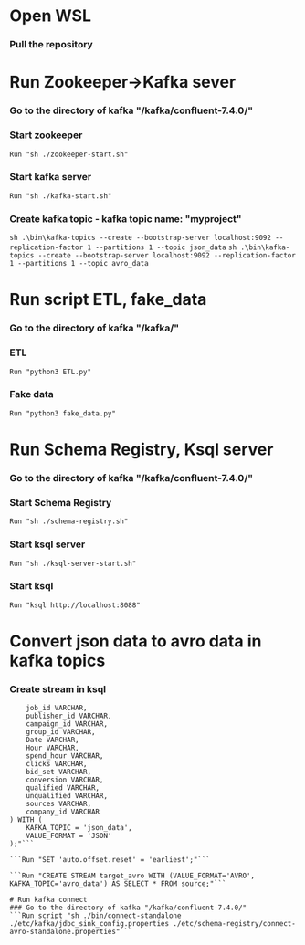 # Open WSL
### Pull the repository
# Run Zookeeper->Kafka sever
### Go to the directory of kafka "/kafka/confluent-7.4.0/"
### Start zookeeper
```Run "sh ./zookeeper-start.sh"```
### Start kafka server
```Run "sh ./kafka-start.sh"```
### Create kafka topic - kafka topic name: "myproject"
```sh .\bin\kafka-topics --create --bootstrap-server localhost:9092 --replication-factor 1 --partitions 1 --topic json_data```
```sh .\bin\kafka-topics --create --bootstrap-server localhost:9092 --replication-factor 1 --partitions 1 --topic avro_data```

# Run script ETL, fake_data
### Go to the directory of kafka "/kafka/"
### ETL
```Run "python3 ETL.py"```
### Fake data
```Run "python3 fake_data.py"```

# Run Schema Registry, Ksql server
### Go to the directory of kafka "/kafka/confluent-7.4.0/"
### Start Schema Registry
```Run "sh ./schema-registry.sh"```
### Start ksql server
```Run "sh ./ksql-server-start.sh"```
### Start ksql
```Run "ksql http://localhost:8088"```

# Convert json data to avro data in kafka topics
### Create stream in ksql
```Run "CREATE STREAM source (
    job_id VARCHAR,
    publisher_id VARCHAR,
    campaign_id VARCHAR,
    group_id VARCHAR,
    Date VARCHAR,
    Hour VARCHAR,
    spend_hour VARCHAR,
    clicks VARCHAR,
    bid_set VARCHAR,
    conversion VARCHAR,
    qualified VARCHAR,
    unqualified VARCHAR,
    sources VARCHAR,
    company_id VARCHAR
) WITH (
    KAFKA_TOPIC = 'json_data',
    VALUE_FORMAT = 'JSON'
);"```

```Run "SET 'auto.offset.reset' = 'earliest';"```

```Run "CREATE STREAM target_avro WITH (VALUE_FORMAT='AVRO', KAFKA_TOPIC='avro_data') AS SELECT * FROM source;"```

# Run kafka connect
### Go to the directory of kafka "/kafka/confluent-7.4.0/"
```Run script "sh ./bin/connect-standalone ./etc/kafka/jdbc_sink_config.properties ./etc/schema-registry/connect-avro-standalone.properties"```